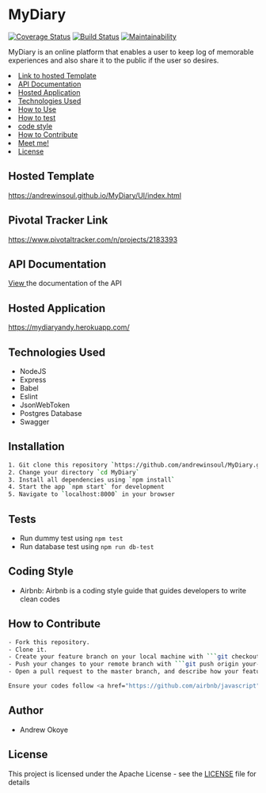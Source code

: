 # MyDiary
[![Coverage Status](https://coveralls.io/repos/github/andrewinsoul/MyDiary/badge.svg?branch=develop)](https://coveralls.io/github/andrewinsoul/MyDiary?branch=develop) [![Build Status](https://travis-ci.org/andrewinsoul/MyDiary.svg?branch=develop)](https://travis-ci.org/andrewinsoul/MyDiary) [![Maintainability](https://api.codeclimate.com/v1/badges/70c475ffbd94c8178981/maintainability)](https://codeclimate.com/github/andrewinsoul/MyDiary/maintainability)

MyDiary is an online platform that enables a user to keep log of memorable experiences and also share it to the public if the user so desires.

<p align="center"> 
  <li><a href="#Hosted Template">Link to hosted Template</a></li>
  <li><a href="#Technologies Used">API Documentation</a></li>
  <li><a href="#Technologies Used">Hosted Application</a></li>
  <li><a href="#Technologies Used">Technologies Used</a></li>
  <li><a href="#Installation">How to Use</a></li>
  <li><a href="#Tests">How to test</a></li>
  <li><a href="#Coding Style">code style</a></li>
  <li><a href="#How to Contribute">How to Contribute</a></li>
  <li><a href="#Author">Meet me!</a></li>
  <li><a href="#License">License</a></li>
</p>

## Hosted Template

https://andrewinsoul.github.io/MyDiary/UI/index.html

<h2 id="Pivotal Tracker Link"> Pivotal Tracker Link </h2>

https://www.pivotaltracker.com/n/projects/2183393

## API Documentation
<a href='https://mydiaryandy.herokuapp.com/api-docs'>View </a>the documentation of the API

## Hosted Application
https://mydiaryandy.herokuapp.com/

## Technologies Used
- NodeJS
- Express
- Babel
- Eslint
- JsonWebToken
- Postgres Database
- Swagger

## Installation

```bash
1. Git clone this repository `https://github.com/andrewinsoul/MyDiary.git`
2. Change your directory `cd MyDiary`
3. Install all dependencies using `npm install`
4. Start the app `npm start` for development
5. Navigate to `localhost:8000` in your browser
```

## Tests

- Run dummy test using `npm test`
- Run database test using `npm run db-test`

## Coding Style

- Airbnb: Airbnb is a coding style guide that guides developers to write clean codes

## How to Contribute

````bash
- Fork this repository.
- Clone it.
- Create your feature branch on your local machine with ```git checkout -b your-feature-branch```
- Push your changes to your remote branch with ```git push origin your-feature-branch```
- Open a pull request to the master branch, and describe how your feature works

Ensure your codes follow <a href="https://github.com/airbnb/javascript">AirBnB Javascript Styles Guide</a>
````

## Author

- Andrew Okoye

## License

This project is licensed under the Apache License - see the [LICENSE](LICENSE) file for details
